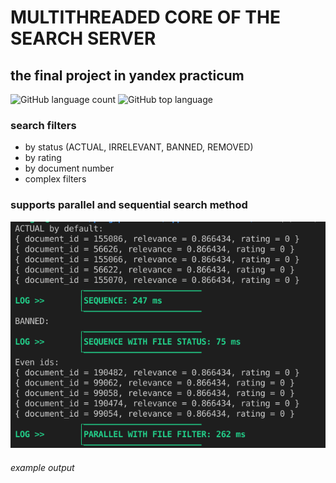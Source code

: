 # MULTITHREADED CORE OF THE SEARCH SERVER

## the final project in yandex practicum

![GitHub language count](https://img.shields.io/github/languages/count/SERJCOM/cpp-search-server) 
![GitHub top language](https://img.shields.io/github/languages/top/SERJCOM/cpp-search-server?color=yellow) 

### search filters

* by status (ACTUAL, IRRELEVANT, BANNED, REMOVED)
* by rating
* by document number
* complex filters


### supports parallel and sequential search method


![alt text](https://github.com/SERJCOM/cpp-search-server/blob/main/photos/Screenshot.png)
###### example output
